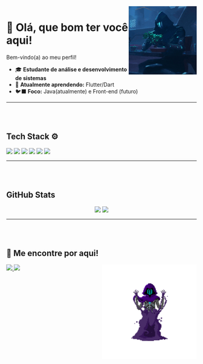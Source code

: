 <img src = "bonsaiomen.gif" align = "right" width = "180px"/>


# 🤍 Olá, que bom ter você aqui! 
Bem-vindo(a) ao meu perfil!

- 🎓 **Estudante de análise e desenvolvimento de sistemas**
- 📔 **Atualmente aprendendo:** Flutter/Dart
- 🐦‍⬛ **Foco:** Java(atualmente) e Front-end (futuro)
  
---

<br><br>

## **Tech Stack** ⚙️
<div align = "left">
  <img src="https://cdn.jsdelivr.net/gh/devicons/devicon@latest/icons/java/java-original.svg" width = "50px" />
  <img src="https://cdn.jsdelivr.net/gh/devicons/devicon@latest/icons/css3/css3-original.svg" width = "50px"/>
  <img src="https://cdn.jsdelivr.net/gh/devicons/devicon@latest/icons/html5/html5-original.svg" width = "50px"/>
  <img src="https://cdn.jsdelivr.net/gh/devicons/devicon@latest/icons/javascript/javascript-original.svg" width = "50px"/>
  <img src="https://cdn.jsdelivr.net/gh/devicons/devicon@latest/icons/flutter/flutter-original.svg" width="50px"/>
  <img src="https://cdn.jsdelivr.net/gh/devicons/devicon@latest/icons/dart/dart-original.svg" width="50px"/>
</div>

  
---
<br><br>

## **GitHub Stats**
<div align = "center">
  <img height = "200em" src="https://github-readme-stats.vercel.app/api/top-langs/?username=Villainitt&show_icons=true&theme=nightowl&count_private=true"/> 
  <img height = "200em" src="https://github-readme-stats.vercel.app/api?username=Villainitt&show_icons=true&show_icons=true&theme=nightowl&count_private=true"/>  
</div>

---
<br><br>
## 🔎 **Me encontre por aqui!**
<p>
  <a href="mailto:camilamartinssousa5@gmail.com">
    <img src="https://img.shields.io/badge/Gmail-D14836?style=for-the-badge&logo=gmail&logoColor=white&color=2196F3" />
  </a>
  <a href="https://github.com/Villainitt" target="_blank">
    <img src="https://img.shields.io/badge/GitHub-181717?style=for-the-badge&logo=github&logoColor=white" />
  </a>
 
  <img src = "omenzito.gif" width = "250px" align = "right"/>

</p>
  


          


